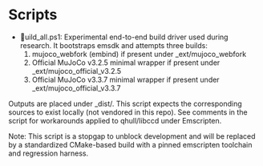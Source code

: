 # Scripts

- uild_all.ps1: Experimental end-to-end build driver used during research. It bootstraps emsdk and attempts three builds:
  1) mujoco_webfork (embind) if present under _ext/mujoco_webfork
  2) Official MuJoCo v3.2.5 minimal wrapper if present under _ext/mujoco_official_v3.2.5
  3) Official MuJoCo v3.3.7 minimal wrapper if present under _ext/mujoco_official_v3.3.7

Outputs are placed under _dist/. This script expects the corresponding sources to exist locally (not vendored in this repo). See comments in the script for workarounds applied to qhull/libccd under Emscripten.

Note: This script is a stopgap to unblock development and will be replaced by a standardized CMake-based build with a pinned emscripten toolchain and regression harness.
